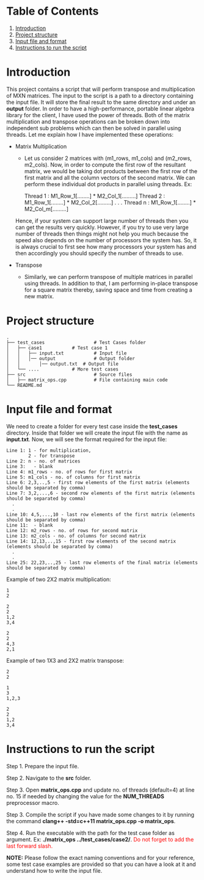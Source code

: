 # Table of Contents
1. [Introduction](README.md#introduction)
2. [Project structure](README.md#project-structure)
3. [Input file and format](README.md#input-file-format)
4. [Instructions to run the script](README.md#instructions-to-run-the-script)

# Introduction
This project contains a script that will perform transpose and multiplication of MXN matrices. The input to the script is a path to a directory containing the input file. It will store the final result to the same directory and under an **output** folder. In order to have a high-performance, portable linear algebra library for the client, I have used the power of threads. Both of the matrix multiplication and transpose operations can be broken down into independent sub problems which can then be solved in parallel using threads. Let me explain how I have implemented these operations:

* Matrix Multiplication
	* Let us consider 2 matrices with (m1_rows, m1_cols) and (m2_rows, m2_cols). Now, in order to compute the first row of the resultant matrix, we would be taking dot products between the first row of the first matrix and all the column vectors of the second matrix. We can perform these individual dot products in parallel using threads. Ex:

		Thread 1 : M1_Row_1[........] *  M2_Col_1[.........]
		Thread 2 : M1_Row_1[........] *  M2_Col_2[.........]
.
.
.
		Thread n : M1_Row_1[........] *  M2_Col_m[.........]

	Hence, if your system can support large number of threads then you can get the results very quickly. However, if you try to use very large number of threads then things might not help you much because the speed also depends on the number of processors the system has. So, it is always crucial to first see how many processors your system has and then accordingly you should specify the number of threads to use. 

* Transpose
	* Similarly, we can perform transpose of multiple matrices in parallel using threads. In addition to that, I am performing in-place transpose for a square matrix thereby, saving space and time from creating a new matrix.  

# Project structure
	.
    ├── test_cases              	# Test Cases folder
    │   ├── case1			# Test case 1
    │	│	├── input.txt       	# Input file
    │	│	│── output          	# Output folder
    │	│		│── output.txt  # Output file
    │   └── ....			# More test cases
    ├── src                     	# Source files
    │	├── matrix_ops.cpp      	# File containing main code 
    └── README.md
    
# Input file and format
We need to create a folder for every test case inside the **test_cases** directory. Inside that folder we will create the input file with the name as **input.txt**. Now, we will see the format required for the input file:

	Line 1: 1 - for multiplication,
	        2 - for transpose
	Line 2: n - no. of matrices
	Line 3:   - blank
	Line 4: m1_rows - no. of rows for first matrix
	Line 5: m1_cols - no. of columns for first matrix
	Line 6: 2,3,..,5 - first row elements of the first matrix (elements should be separated by comma)
	Line 7: 3,2,...,6 - second row elements of the first matrix (elements should be separated by comma)
	  .
	  .
	Line 10: 4,5,...,10 - last row elements of the first matrix (elements should be separated by comma)
	Line 11:  - blank
	Line 12: m2_rows - no. of rows for second matrix
	Line 13: m2_cols - no. of columns for second matrix
	Line 14: 12,13,..,15 - first row elements of the second matrix (elements should be separated by comma)
	  .
	  .
	Line 25: 22,23,..,25 - last row elements of the final matrix (elements should be separated by comma)

Example of two 2X2 matrix multiplication:
	
	1
	2

	2
	2
	1,2
	3,4

	2
	2
	4,3
	2,1

Example of two 1X3 and 2X2 matrix transpose:
	
	2
	2

	1
	3
	1,2,3

	2
	2
	1,2
	3,4

# Instructions to run the script
Step 1. Prepare the input file.

Step 2. Navigate to the **src** folder.

Step 3. Open **matrix_ops.cpp** and update no. of threads (default=4) at line no. 15 if needed by changing the value for the **NUM_THREADS** preprocessor macro.

Step 3. Compile the script if you have made some changes to it by running the command **clang++ -std=c++11 matrix_ops.cpp -o matrix_ops**.

Step 4. Run the executable with the path for the test case folder as argument. Ex: **./matrix_ops ../test_cases/case2/**. <font color="red">Do not forget to add the last forward slash.</font>

**NOTE:** Please follow the exact naming conventions and for your reference, some test case examples are provided so that you can have a look at it and understand how to write the input file.
